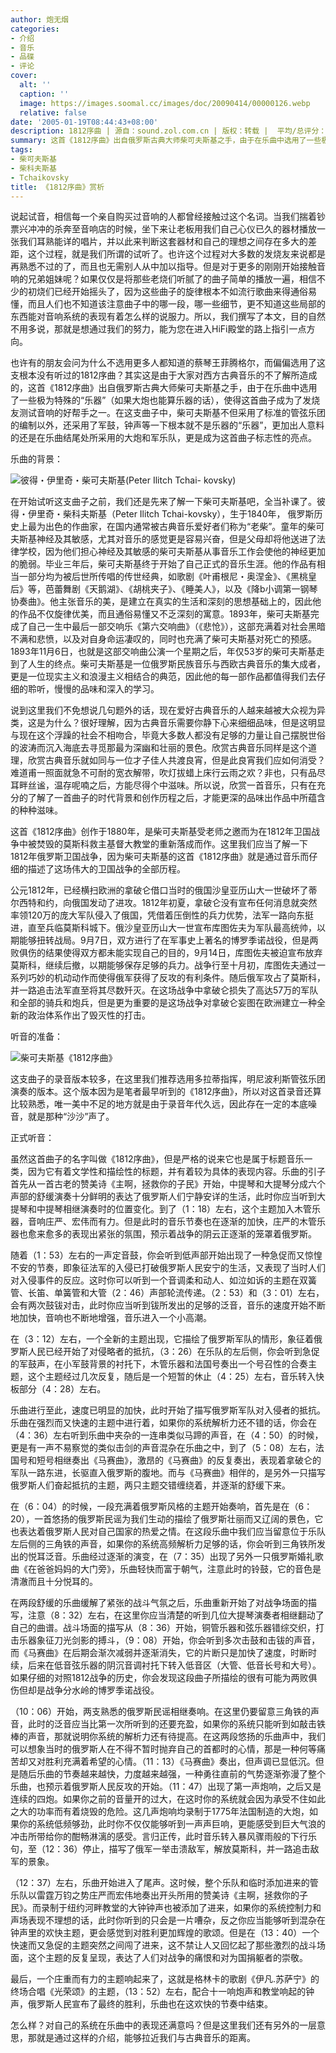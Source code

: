 ```yaml
---
author: 炮无烟
categories:
- 介绍
- 音乐
- 品碟
- 评论
cover:
  alt: ''
  caption: ''
  image: https://images.soomal.cc/images/doc/20090414/00000126.webp
  relative: false
date: '2005-01-19T08:44:43+08:00'
description: 1812序曲 | 源自：sound.zol.com.cn | 版权：转载 |  平均/总评分：09.60/144
summary: 这首《1812序曲》出自俄罗斯古典大师柴可夫斯基之手，由于在乐曲中选用了一些极为特殊的“乐器”（如果大炮也能算乐器的话），使得这首曲子成为了发烧友测试音响的好帮手之一。在这支曲子中，柴可夫斯基不但采用了标准的管弦乐团的编制以外，还采用了军鼓，钟声等一下根本就不是乐器的“乐器”，更加出人意料的还是在乐曲结尾处所采用的大炮和军乐队，更是成为这首曲子标志性的亮点。
tags:
- 柴可夫斯基
- 柴科夫斯基
- Tchaikovsky
title: 《1812序曲》赏析
---
```


说起试音，相信每一个亲自购买过音响的人都曾经接触过这个名词。当我们揣着钞票兴冲冲的杀奔至音响店的时候，坐下来让老板用我们自己心仪已久的器材播放一张我们耳熟能详的唱片，并以此来判断这套器材和自己的理想之间存在多大的差距，这个过程，就是我们所谓的试听了。也许这个过程对大多数的发烧友来说都是再熟悉不过的了，而且也无需别人从中加以指导。但是对于更多的刚刚开始接触音响的兄弟姐妹呢？如果仅仅是将那些老烧们听腻了的曲子简单的播放一遍，相信不少的初烧们已经开始摇头了，因为这些曲子的旋律根本不如流行歌曲来得通俗易懂，而且人们也不知道该注意曲子中的哪一段，哪一些细节，更不知道这些局部的东西能对音响系统的表现有着怎么样的说服力。所以，我们撰写了本文，目的自然不用多说，那就是想通过我们的努力，能为您在进入HiFi殿堂的路上指引一点方向。

也许有的朋友会问为什么不选用更多人都知道的蔡琴王菲腾格尔，而偏偏选用了这支根本没有听过的1812序曲？其实这是由于大家对西方古典音乐的不了解所造成的，这首《1812序曲》出自俄罗斯古典大师柴可夫斯基之手，由于在乐曲中选用了一些极为特殊的“乐器”（如果大炮也能算乐器的话），使得这首曲子成为了发烧友测试音响的好帮手之一。在这支曲子中，柴可夫斯基不但采用了标准的管弦乐团的编制以外，还采用了军鼓，钟声等一下根本就不是乐器的“乐器”，更加出人意料的还是在乐曲结尾处所采用的大炮和军乐队，更是成为这首曲子标志性的亮点。

乐曲的背景：

![彼得・伊里奇・柴可夫斯基(Peter Ilitch Tchai- kovsky)](https://images.soomal.cc/images/doc/20090414/00000125.webp)



在开始试听这支曲子之前，我们还是先来了解一下柴可夫斯基吧，全当补课了。彼得・伊里奇・柴科夫斯基（Peter Ilitch Tchai-kovsky），生于1840年， 俄罗斯历史上最为出色的作曲家，在国内通常被古典音乐爱好者们称为“老柴”。童年的柴可夫斯基神经及其敏感，尤其对音乐的感觉更是容易兴奋，但是父母却将他送进了法律学校，因为他们担心神经及其敏感的柴可夫斯基从事音乐工作会使他的神经更加的脆弱。毕业三年后，柴可夫斯基终于开始了自己正式的音乐生涯。他的作品有相当一部分均为被后世所传唱的传世经典，如歌剧《叶甫根尼・奥涅金》、《黑桃皇后》等，芭蕾舞剧《天鹅湖》、《胡桃夹子》、《睡美人》，以及《降b小调第一钢琴协奏曲》。他主张音乐的美，是建立在真实的生活和深刻的思想基础上的，因此他的作品不仅旋律优美，而且通俗易懂又不乏深刻的寓意。1893年，柴可夫斯基完成了自己一生中最后一部交响乐《第六交响曲》（《悲怆》），这部充满着对社会黑暗不满和悲愤，以及对自身命运凄叹的，同时也充满了柴可夫斯基对死亡的预感。1893年11月6日，也就是这部交响曲公演一个星期之后，年仅53岁的柴可夫斯基走到了人生的终点。柴可夫斯基是一位俄罗斯民族音乐与西欧古典音乐的集大成者，更是一位现实主义和浪漫主义相结合的典范，因此他的每一部作品都值得我们去仔细的聆听，慢慢的品味和深入的学习。

说到这里我们不免想说几句题外的话，现在爱好古典音乐的人越来越被大众视为异类，这是为什么？很好理解，因为古典音乐需要你静下心来细细品味，但是这明显与现在这个浮躁的社会不相吻合，毕竟大多数人都没有足够的力量让自己摆脱世俗的波涛而沉入海底去寻觅那最为深幽和壮丽的景色。欣赏古典音乐同样是这个道理，欣赏古典音乐就如同与一位才子佳人共渡良宵，但是此良宵我们应如何消受？难道甫一照面就急不可耐的宽衣解带，吹灯拔蜡上床行云雨之欢？非也，只有品尽耳畔丝谧，温存呢喃之后，方能尽得个中滋味。所以说，欣赏一首音乐，只有在充分的了解了一首曲子的时代背景和创作历程之后，才能更深的品味出作品中所蕴含的种种滋味。

这首《1812序曲》创作于1880年，是柴可夫斯基受老师之邀而为在1812年卫国战争中被焚毁的莫斯科救主基督大教堂的重新落成而作。这里我们应当了解一下1812年俄罗斯卫国战争，因为柴可夫斯基的这首《1812序曲》就是通过音乐而仔细的描述了这场伟大的卫国战争的全部历程。

公元1812年，已经横扫欧洲的拿破仑借口当时的俄国沙皇亚历山大一世破坏了蒂尔西特和约，向俄国发动了进攻。1812年初夏，拿破仑没有宣布任何消息就突然率领120万的庞大军队侵入了俄国，凭借着压倒性的兵力优势，法军一路向东挺进，直至兵临莫斯科城下。俄沙皇亚历山大一世宣布库图佐夫为军队最高统帅，以期能够扭转战局。9月7日，双方进行了在军事史上著名的博罗季诺战役，但是两败俱伤的结果使得双方都未能实现自己的目的，9月14日，库图佐夫被迫宣布放弃莫斯科，继续后撤，以期能够保存足够的兵力。战争行至十月初，库图佐夫通过一系列巧妙的机动动作而使得俄军获得了反攻的有利条件。随后俄军攻占了莫斯科，并一路追击法军直至将其尽数歼灭。在这场战争中拿破仑损失了高达57万的军队和全部的骑兵和炮兵，但是更为重要的是这场战争对拿破仑妄图在欧洲建立一种全新的政治体系作出了毁灭性的打击。

听音的准备：

![柴可夫斯基《1812序曲》](https://images.soomal.cc/images/doc/20090414/00000126.webp)



这支曲子的录音版本较多，在这里我们推荐选用多拉蒂指挥，明尼波利斯管弦乐团演奏的版本。这个版本因为是笔者最早听到的《1812序曲》，所以对这首录音还算比较熟悉，唯一美中不足的地方就是由于录音年代久远，因此存在一定的本底噪音，就是那种“沙沙”声了。

正式听音：

虽然这首曲子的名字叫做《1812序曲》，但是严格的说来它也是属于标题音乐一类，因为它有着文学性和描绘性的标题，并有着较为具体的表现内容。乐曲的引子首先从一首古老的赞美诗《主啊，拯救你的子民》开始，中提琴和大提琴分成六个声部的舒缓演奏十分鲜明的表达了俄罗斯人们宁静安详的生活，此时你应当听到大提琴和中提琴相继演奏时的位置变化。到了（1：18）左右，这个主题加入木管乐器，音响庄严、宏伟而有力。但是此时的音乐节奏也在逐渐的加快，庄严的木管乐器也愈来愈多的表现出紧张的氛围，预示着战争的阴云正逐渐的笼罩着俄罗斯。

随着（1：53）左右的一声定音鼓，你会听到低声部开始出现了一种急促而又惊惶不安的节奏，即象征法军的入侵已打破俄罗斯人民安宁的生活，又表现了当时人们对入侵事件的反应。这时你可以听到一个音调柔和动人、如泣如诉的主题在双簧管、长笛、单簧管和大管（2：46）声部轮流传递。（2：53）和（3：01）左右，会有两次鼓钹对击，此时你应当听到钹所发出的足够的泛音，音乐的速度开始不断地加快，音响也不断地增强，音乐进入一个小高潮。

在（3：12）左右，一个全新的主题出现，它描绘了俄罗斯军队的情形，象征着俄罗斯人民已经开始了对侵略者的抵抗，（3：26）在乐队的左后侧，你会听到急促的军鼓声，在小军鼓背景的衬托下，木管乐器和法国号奏出一个号召性的合奏主题，这个主题经过几次反复，随后是一个短暂的休止（4：25）左右，音乐转入快板部分（4：28）左右。

乐曲进行至此，速度已明显的加快，此时开始了描写俄罗斯军队对入侵者的抵抗。乐曲在强烈而又快速的主题中进行着，如果你的系统解析力还不错的话，你会在（4：36）左右听到乐曲中夹杂的一连串类似马蹄的声音，在（4：50）的时候，更是有一声不易察觉的类似击剑的声音混杂在乐曲之中，到了（5：08）左右，法国号和短号相继奏出《马赛曲》，激昂的《马赛曲》的反复奏出，表现着拿破仑的军队一路东进，长驱直入俄罗斯的腹地。而与《马赛曲》相伴的，是另外一只描写俄罗斯人们奋起抵抗的主题，两只主题交错缠绕着，并逐渐的舒缓下来。

在（6：04）的时候，一段充满着俄罗斯风格的主题开始奏响，首先是在（6：20），一首悠扬的俄罗斯民谣为我们生动的描绘了俄罗斯壮丽而又辽阔的景色，它也表达着俄罗斯人民对自己国家的热爱之情。在这段乐曲中我们应当留意位于乐队左后侧的三角铁的声音，如果你的系统高频解析力足够的话，你会听到三角铁所发出的悦耳泛音。乐曲经过逐渐的演变，在（7：35）出现了另外一只俄罗斯婚礼歌曲《在爸爸妈妈的大门旁》，乐曲轻快而富于朝气，注意此时的铃鼓，它的音色是清澈而且十分悦耳的。

在两段舒缓的乐曲缓解了紧张的战斗气氛之后，乐曲重新开始了对战争场面的描写，注意（8：32）左右，在这里你应当清楚的听到几位大提琴演奏者相继翻动了自己的曲谱。战斗场面的描写从（8：36）开始，铜管乐器和弦乐器错综交织，打击乐器象征刀光剑影的搏斗，（9：08）开始，你会听到多次击鼓和击钹的声音，而《马赛曲》在后期会渐次减弱并逐渐消失，它的片断只是加快了速度，时断时续，后来在低音弦乐器的阴沉音调衬托下转入低音区（大管、低音长号和大号）。如果仔细的对照1812战争的历史，你会发现这段曲子所描绘的很有可能为两败俱伤但却是战争分水岭的博罗季诺战役。

（10：06）开始，两支熟悉的俄罗斯民谣相继奏响。在这里仍要留意三角铁的声音，此时的泛音应当比第一次所听到的还要充盈，如果你的系统只能听到如敲击铁棒的声音，那就说明你系统的解析力还有待提高。在这两段悠扬的乐曲声中，我们可以想象当时的俄罗斯人在不得不暂时抛弃自己的首都时的心情，那是一种何等痛苦却又对胜利充满着希望的心情。（11：13）《马赛曲》奏出，但声调已显低沉。但是随后乐曲的节奏越来越快，力度越来越强，一种勇往直前的气势逐渐弥漫了整个乐曲，也预示着俄罗斯人民反攻的开始。（11：47）出现了第一声炮响，之后又是连续的四炮。如果你之前的音量开的过大，在这时你的系统就会因为承受不住如此之大的功率而有着烧毁的危险。这几声炮响均录制于1775年法国制造的大炮，如果你的系统低频够劲，此时你不仅仅能够听到一声声巨响，更能感受到巨大气浪的冲击所带给你的酣畅淋漓的感受。言归正传，此时音乐转入暴风骤雨般的下行乐句，至（12：36）停止，描写了俄军一举击溃敌军，解放莫斯科，并一路追击敌军的景象。

（12：37）左右，乐曲开始进入了尾声。这时候，整个乐队和临时添加进来的管乐队以雷霆万钧之势庄严而宏伟地奏出开头所用的赞美诗《主啊，拯救你的子民》。而录制于纽约河畔教堂的大钟钟声也被添加了进来，如果你的系统控制力和声场表现不理想的话，此时你听到的只会是一片嘈杂，反之你应当能够听到混杂在钟声里的欢快主题，更会感觉到对胜利更加辉煌的歌颂。但是在（13：40）一个快速而又急促的主题突然之间闯了进来，这不禁让人又回忆起了那些激烈的战斗场面，这个主题的反复呈现，表达了人们对战争的痛恨和对为国捐躯者的崇敬。

最后，一个庄重而有力的主题响起来了，这就是格林卡的歌剧《伊凡.苏萨宁》的终场合唱《光荣颂》的主题，（13：52）左右，配合十一响炮声和教堂响起的钟声，俄罗斯人民宣布了最终的胜利，乐曲也在这欢快的节奏中结束。

怎么样？对自己的系统在乐曲中的表现还满意吗？但是这里我们还有另外的一层意思，那就是通过这样的介绍，能够拉近我们与古典音乐的距离。